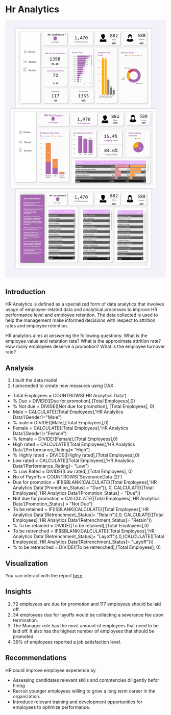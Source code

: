 # Hr Analytics
![](hr_analytics.png)

## Introduction
HR Analytics is defined as a specialized form of data analytics that involves usage of employee-related data and analytical processes to improve HR performance level and employee retention. The data collected is used to help the management make informed decisions with respect to attrition rates and employee retention. 

HR analytics aims at answering the following questions:
What is the employee value and retention rate?
What is the approximate attrition rate?
How many employees deserve a promotion?
What is the employee turnover rate? 

## Analysis
1. I built the data model
2. I proceeded to create new measures using DAX
- Total Employees = COUNTROWS('HR Analytics Data')
- % Due = DIVIDE([Due for promotion],[Total Employees],0)
- % Not due = DIVIDE([Not due for promotion], [Total Employees], 0)
- Male = CALCULATE([Total Employees],'HR Analytics Data'[Gender]="Male")
- % male = DIVIDE([Male],[Total Employees],0)
- Female = CALCULATE([Total Employees],'HR Analytics Data'[Gender]="Female")
- % female = DIVIDE([Female],[Total Employees],0)
- High rated = CALCULATE([Total Employees],'HR Analytics Data'[Performance_Rating]= "High")
- % Highly rated = DIVIDE([Highly rated],[Total Employees],0)
- Low rated = CALCULATE([Total Employees],'HR Analytics Data'[Performance_Rating]= "Low")
- % Low Rated = DIVIDE([Low rated],[Total Employees], 0)
- No of Payoffs = COUNTROWS('SeveranceData (2)')
- Due for promotion = IF(ISBLANK(CALCULATE([Total Employees],'HR Analytics Data'[Promotion_Status] = "Due")), 0, CALCULATE([Total Employees],'HR Analytics Data'[Promotion_Status] = "Due"))
- Not due for promotion = CALCULATE([Total Employees],'HR Analytics Data'[Promotion_Status] = "Not Due")
- To be retained = IF(ISBLANK(CALCULATE([Total Employees],'HR Analytics Data'[Retrenchment_Status]= "Retain")),0, CALCULATE([Total Employees],'HR Analytics Data'[Retrenchment_Status]= "Retain"))
- % To be retained = DIVIDE([To be retained],[Total Employees],0)
- To be retrenched = IF(ISBLANK(CALCULATE([Total Employees],'HR Analytics Data'[Retrenchment_Status]= "Layoff")),0,(CALCULATE([Total Employees],'HR Analytics Data'[Retrenchment_Status]= "Layoff")))
- % to be retrenched = DIVIDE([To be retrenched],[Total Employees], 0)

## Visualization
You can interact with the report [here](HR_analytics.pbix)

## Insights
1. 72 employees are due for promotion and 117 employees should be laid off.
2. 34 employees due for layoffs would be collecting a severance fee upon termination.
3. The Manager role has the most amount of employees that need to be laid off. It also has the highest number of employees that should be promoted.
 4. 39% of employees reported a job satisfaction level.

## Recommendations
HR could improve employee experience by
- Assessing candidates relevant skills and comptencies diligently befor hiring
- Recruit younger employees willing to grow a long term career in the organization.
- Introduce relevant training and development opportunities for employees to optimize performance.

